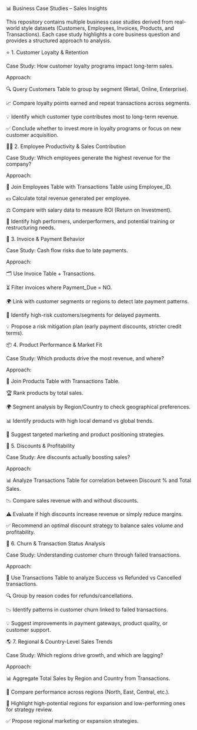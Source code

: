 📊 Business Case Studies – Sales Insights

This repository contains multiple business case studies derived from real-world style datasets (Customers, Employees, Invoices, Products, and Transactions).
Each case study highlights a core business question and provides a structured approach to analysis.

⭐ 1. Customer Loyalty & Retention

Case Study: How customer loyalty programs impact long-term sales.

Approach:

🔍 Query Customers Table to group by segment (Retail, Online, Enterprise).

📈 Compare loyalty points earned and repeat transactions across segments.

💡 Identify which customer type contributes most to long-term revenue.

✅ Conclude whether to invest more in loyalty programs or focus on new customer acquisition.

👨‍💼 2. Employee Productivity & Sales Contribution

Case Study: Which employees generate the highest revenue for the company?

Approach:

🔗 Join Employees Table with Transactions Table using Employee_ID.

💵 Calculate total revenue generated per employee.

⚖️ Compare with salary data to measure ROI (Return on Investment).

🎯 Identify high performers, underperformers, and potential training or restructuring needs.

📑 3. Invoice & Payment Behavior

Case Study: Cash flow risks due to late payments.

Approach:

🗂️ Use Invoice Table + Transactions.

⏳ Filter invoices where Payment_Due = NO.

🌍 Link with customer segments or regions to detect late payment patterns.

🚨 Identify high-risk customers/segments for delayed payments.

💡 Propose a risk mitigation plan (early payment discounts, stricter credit terms).

📦 4. Product Performance & Market Fit

Case Study: Which products drive the most revenue, and where?

Approach:

🔗 Join Products Table with Transactions Table.

🏆 Rank products by total sales.

🌍 Segment analysis by Region/Country to check geographical preferences.

📊 Identify products with high local demand vs global trends.

🎯 Suggest targeted marketing and product positioning strategies.

💸 5. Discounts & Profitability

Case Study: Are discounts actually boosting sales?

Approach:

📊 Analyze Transactions Table for correlation between Discount % and Total Sales.

📉 Compare sales revenue with and without discounts.

⚠️ Evaluate if high discounts increase revenue or simply reduce margins.

✅ Recommend an optimal discount strategy to balance sales volume and profitability.

🔄 6. Churn & Transaction Status Analysis

Case Study: Understanding customer churn through failed transactions.

Approach:

📂 Use Transactions Table to analyze Success vs Refunded vs Cancelled transactions.

🔍 Group by reason codes for refunds/cancellations.

📉 Identify patterns in customer churn linked to failed transactions.

💡 Suggest improvements in payment gateways, product quality, or customer support.

🌎 7. Regional & Country-Level Sales Trends

Case Study: Which regions drive growth, and which are lagging?

Approach:

📊 Aggregate Total Sales by Region and Country from Transactions.

📍 Compare performance across regions (North, East, Central, etc.).

🚀 Highlight high-potential regions for expansion and low-performing ones for strategy review.

✅ Propose regional marketing or expansion strategies.
